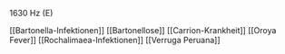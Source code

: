 1630 Hz (E)

[[Bartonella-Infektionen]]
[[Bartonellose]]
[[Carrion-Krankheit]]
[[Oroya Fever]]
[[Rochalimaea-Infektionen]]
[[Verruga Peruana]]